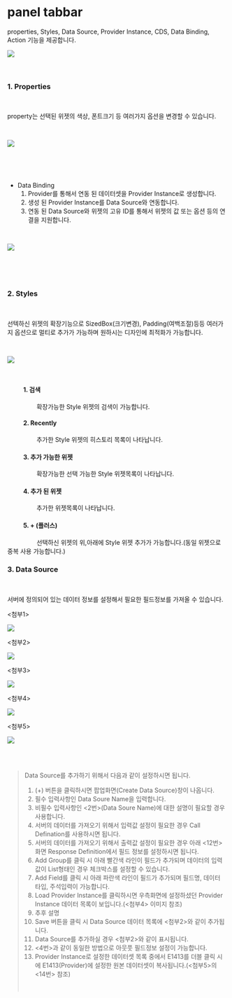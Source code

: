 # panel tabbar

properties, Styles, Data Source, Provider Instance, CDS, Data Binding, Action 기능을 제공합니다.


![](../../assets/panel_tabbar/panel_tabbar.png)
<br />
<br />
<br />

### 1. Properties
<br />
   
   property는 선택된 위젯의 색상, 폰트크기 등 여러가지 옵션을 변경할 수 있습니다.

<br />

![](../../assets/panel_tabbar/property.png)


<br />
<br />
<br />

* Data Binding
    1. Provider를 통해서 연동 된 데이터셋을 Provider Instance로 생성합니다.
    2. 생성 된 Provider Instance를 Data Source와 연동합니다.
    3. 연동 된 Data Source와 위젯의 고유 ID를 통해서 위젯의 값 또는 옵션 등의 연결을 지원합니다.  

<br />

![](../../assets/panel_tabbar/databinding.png)

<br />
<br />
<br />

### 2. Styles
<br />
 
선텍하신 위젯의 확장기능으로 SizedBox(크기변경), Padding(여백조절)등등 여러가지 옵션으로 멀티로 추가가 가능하며 
원하시는 디자인에 최적화가 가능합니다. 

<br />

![](../../assets/panel_tabbar/styles.png)

<br />

#### &nbsp;&nbsp;&nbsp;&nbsp;&nbsp;&nbsp;&nbsp;&nbsp;&nbsp;&nbsp; 1. 검색
&nbsp;&nbsp;&nbsp;&nbsp;&nbsp;&nbsp;&nbsp;&nbsp;&nbsp;&nbsp; &nbsp;&nbsp;&nbsp;&nbsp;&nbsp; 확장가능한 Style 위젯의 검색이 가능합니다.


#### &nbsp;&nbsp;&nbsp;&nbsp;&nbsp;&nbsp;&nbsp;&nbsp;&nbsp;&nbsp; 2. Recently
&nbsp;&nbsp;&nbsp;&nbsp;&nbsp;&nbsp;&nbsp;&nbsp;&nbsp;&nbsp; &nbsp;&nbsp;&nbsp;&nbsp;&nbsp; 추가한 Style 위젯의 히스토리 목록이 나타납니다.


#### &nbsp;&nbsp;&nbsp;&nbsp;&nbsp;&nbsp;&nbsp;&nbsp;&nbsp;&nbsp; 3. 추가 가능한 위젯
&nbsp;&nbsp;&nbsp;&nbsp;&nbsp;&nbsp;&nbsp;&nbsp;&nbsp;&nbsp; &nbsp;&nbsp;&nbsp;&nbsp;&nbsp; 확장가능한 선택 가능한 Style 위젯목록이 나타납니다.

#### &nbsp;&nbsp;&nbsp;&nbsp;&nbsp;&nbsp;&nbsp;&nbsp;&nbsp;&nbsp; 4. 추가 된 위젯
&nbsp;&nbsp;&nbsp;&nbsp;&nbsp;&nbsp;&nbsp;&nbsp;&nbsp;&nbsp; &nbsp;&nbsp;&nbsp;&nbsp;&nbsp; 추가한 위젯목록이 나타납니다.


#### &nbsp;&nbsp;&nbsp;&nbsp;&nbsp;&nbsp;&nbsp;&nbsp;&nbsp;&nbsp; 5. + (플러스)
&nbsp;&nbsp;&nbsp;&nbsp;&nbsp;&nbsp;&nbsp;&nbsp;&nbsp;&nbsp; &nbsp;&nbsp;&nbsp;&nbsp;&nbsp; 선택하신 위젯의 위,아래에 Style 위젯 추가가 가능합니다.(동일 위젯으로 중복 사용 가능합니다.)


### 3. Data Source
<br />

서버에 정의되어 있는 데이터 정보를 설정해서 필요한 필드정보를 가져올 수 있습니다. 

<첨부1>

![](../../assets/panel_tabbar/ds1.png)


<첨부2>

![](../../assets/panel_tabbar/ds2.png)

<첨부3>

![](../../assets/panel_tabbar/ds3.png)

<첨부4>

![](../../assets/panel_tabbar/ds4.png)

<첨부5>

![](../../assets/panel_tabbar/ds5.png)


<br />
<br />

 
> Data Source를 추가하기 위해서 다음과 같이 설정하시면 됩니다.
>
> 
> 1.  (+) 버튼을 클릭하시면 팝업화면(Create Data Source)창이 나옵니다.
> 2.  필수 입력사항인 Data Soure Name을 입력합니다.
> 3.  비필수 입력사항인 <2번>(Data Soure Name)에 대한 설명이 필요할 경우 사용합니다.
> 4.  서버의 데이터를 가져오기 위해서 입력값 설정이 필요한 경우 Call Defination를 사용하시면 됩니다.
> 5.  서버의 데이터를 가져오기 위해서 출력값 설정이 필요한 경우 아래 <12번>화면 Response Definition에서 필드 정보를 설정하시면 됩니다.
> 6.  Add Group를 클릭 시 아래 빨간색 라인이 필드가 추가되며 데이터의 입력값이 List형태인 경우 체크박스를 설정할 수 있습니다.
> 7.  Add Field를 클릭 시 아래 파란색 라인이 필드가 추가되며 필드명, 데이터 타입, 주석입력이 가능합니다.
> 8.  Load Provider Instance를 클릭하시면 우측화면에 설정하셨던 Provider Instance 데이터 목록이 보입니다.(<첨부4> 이미지 참조)
> 9.  추후 설명
> 10. Save 버튼을 클릭 시 Data Source 데이터 목록에 <첨부2>와 같이 추가됩니다.
> 11. Data Source를 추가하실 경우 <첨부2>와 같이 표시됩니다.
> 12. <4번>과 같이 동일한 방법으로 아웃풋 필드정보 설정이 가능합니다. 
> 13. Provider Instance로 설정한 데이터셋 목록 중에서 E1413를 더블 클릭 시에 E1413(Provider)에 설정한 원본 데이터셋이 복사됩니다.(<첨부5>의 <14번> 참조)
> <br />
>





